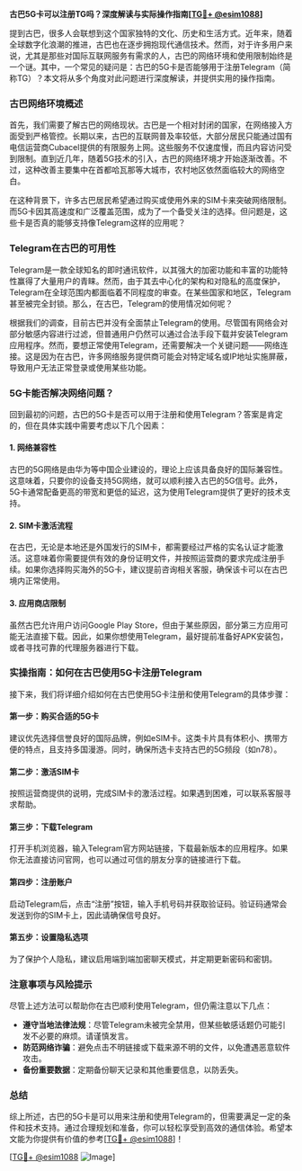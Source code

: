 **古巴5G卡可以注册TG吗？深度解读与实际操作指南[[TG💪+ @esim1088](https://t.me/s/esim1088)]**

提到古巴，很多人会联想到这个国家独特的文化、历史和生活方式。近年来，随着全球数字化浪潮的推进，古巴也在逐步拥抱现代通信技术。然而，对于许多用户来说，尤其是那些对国际互联网服务有需求的人，古巴的网络环境和使用限制始终是一个谜。其中，一个常见的疑问是：古巴的5G卡是否能够用于注册Telegram（简称TG）？本文将从多个角度对此问题进行深度解读，并提供实用的操作指南。

### 古巴网络环境概述

首先，我们需要了解古巴的网络现状。古巴是一个相对封闭的国家，在网络接入方面受到严格管控。长期以来，古巴的互联网普及率较低，大部分居民只能通过国有电信运营商Cubacel提供的有限服务上网。这些服务不仅速度慢，而且内容访问受到限制。直到近几年，随着5G技术的引入，古巴的网络环境才开始逐渐改善。不过，这种改善主要集中在首都哈瓦那等大城市，农村地区依然面临较大的网络空白。

在这种背景下，许多古巴居民希望通过购买或使用外来的SIM卡来突破网络限制。而5G卡因其高速度和广泛覆盖范围，成为了一个备受关注的选择。但问题是，这些卡是否真的能够支持像Telegram这样的应用呢？

### Telegram在古巴的可用性

Telegram是一款全球知名的即时通讯软件，以其强大的加密功能和丰富的功能特性赢得了大量用户的青睐。然而，由于其去中心化的架构和对隐私的高度保护，Telegram在全球范围内都面临着不同程度的审查。在某些国家和地区，Telegram甚至被完全封锁。那么，在古巴，Telegram的使用情况如何呢？

根据我们的调查，目前古巴并没有全面禁止Telegram的使用。尽管国有网络会对部分敏感内容进行过滤，但普通用户仍然可以通过合法手段下载并安装Telegram应用程序。然而，要想正常使用Telegram，还需要解决一个关键问题——网络连接。这是因为在古巴，许多网络服务提供商可能会对特定域名或IP地址实施屏蔽，导致用户无法正常登录或使用某些功能。

### 5G卡能否解决网络问题？

回到最初的问题，古巴的5G卡是否可以用于注册和使用Telegram？答案是肯定的，但在具体实践中需要考虑以下几个因素：

#### 1. 网络兼容性
古巴的5G网络是由华为等中国企业建设的，理论上应该具备良好的国际兼容性。这意味着，只要你的设备支持5G网络，就可以顺利接入古巴的5G信号。此外，5G卡通常配备更高的带宽和更低的延迟，这为使用Telegram提供了更好的技术支持。

#### 2. SIM卡激活流程
在古巴，无论是本地还是外国发行的SIM卡，都需要经过严格的实名认证才能激活。这意味着你需要提供有效的身份证明文件，并按照运营商的要求完成注册手续。如果你选择购买海外的5G卡，建议提前咨询相关客服，确保该卡可以在古巴境内正常使用。

#### 3. 应用商店限制
虽然古巴允许用户访问Google Play Store，但由于某些原因，部分第三方应用可能无法直接下载。因此，如果你想使用Telegram，最好提前准备好APK安装包，或者寻找可靠的代理服务器进行下载。

### 实操指南：如何在古巴使用5G卡注册Telegram

接下来，我们将详细介绍如何在古巴使用5G卡注册和使用Telegram的具体步骤：

#### 第一步：购买合适的5G卡
建议优先选择信誉良好的国际品牌，例如eSIM卡。这类卡片具有体积小、携带方便的特点，且支持多国漫游。同时，确保所选卡支持古巴的5G频段（如n78）。

#### 第二步：激活SIM卡
按照运营商提供的说明，完成SIM卡的激活过程。如果遇到困难，可以联系客服寻求帮助。

#### 第三步：下载Telegram
打开手机浏览器，输入Telegram官方网站链接，下载最新版本的应用程序。如果你无法直接访问官网，也可以通过可信的朋友分享的链接进行下载。

#### 第四步：注册账户
启动Telegram后，点击“注册”按钮，输入手机号码并获取验证码。验证码通常会发送到你的SIM卡上，因此请确保信号良好。

#### 第五步：设置隐私选项
为了保护个人隐私，建议启用端到端加密聊天模式，并定期更新密码和密钥。

### 注意事项与风险提示

尽管上述方法可以帮助你在古巴顺利使用Telegram，但仍需注意以下几点：

- **遵守当地法律法规**：尽管Telegram未被完全禁用，但某些敏感话题仍可能引发不必要的麻烦。请谨慎发言。
- **防范网络诈骗**：避免点击不明链接或下载来源不明的文件，以免遭遇恶意软件攻击。
- **备份重要数据**：定期备份聊天记录和其他重要信息，以防丢失。

### 总结

综上所述，古巴的5G卡是可以用来注册和使用Telegram的，但需要满足一定的条件和技术支持。通过合理规划和准备，你可以轻松享受到高效的通信体验。希望本文能为你提供有价值的参考[[TG💪+ @esim1088](https://t.me/s/esim1088)]！

[[TG💪+ @esim1088](https://t.me/s/esim1088) ![Image](https://i.postimg.cc/4NQfJmqS/Snipaste-2025-05-13-00-14-12.png)]
